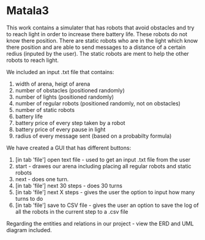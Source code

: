 # Matala3

This work contains a simulater that has robots that avoid obstacles and try to reach light in order to increase there battery life. These robots do not know there position. There are static robots who are in the light which know there position and are able to send messages to a distance of a certain redius (inputed by the user). The static robots are ment to help the other robots to reach light.

We included an input .txt file that contains: 
1) width of arena, heigt of arena
2) number of obstacles (positioned randomly)
3) number of lights (positioned randomly)
4) number of regular robots (positioned randomly, not on obstacles)
5) number of static robots
6) battery life
7) battery price of every step taken by a robot
8) battery price of every pause in light
9) radius of every message sent (based on a probabilty formula)

We have created a GUI that has different buttons:
1) [in tab 'file'] open text file - used to get an input .txt file from the user
2) start - drawes our arena including placing all regular robots and static robots
3) next - does one turn.
4) [in tab 'file'] next 30 steps - does 30 turns
5) [in tab 'file'] next X steps - gives the user the option to input how many turns to do
6) [in tab 'file'] save to CSV file - gives the user an option to save the log of all the robots in the current step to a .csv file

Regarding the entities and relations in our project - view the ERD and UML diagram included. 



